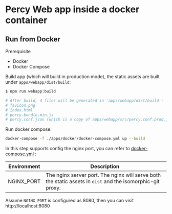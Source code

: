 # Percy Web app inside a docker container

## Run from Docker

Prerequisite

- Docker
- Docker Compose



Build app (which will build in production mode), the static assets are built under `apps/webapp/dist/build`:

```bash
$ npm run webapp:build

# After build, 4 files will be generated in 'apps/webapp/dist/build':
# favicon.png
# index.html
# percy.bundle.min.js
# percy.conf.json (which is a copy of apps/webapp/src/percy.conf.prod.json)
```



Run docker compose:

```bash
docker-compose -f ./apps/docker/docker-compose.yml up --build
```



In this step supports config the nginx port, you can refer to [docker-compose.yml](docker-compose.yml)  :

| Environment | Description                                                                                                |
|-------------|------------------------------------------------------------------------------------------------------------|
| NGINX_PORT  | The nginx server port. The nginx will serve both the static assets in `dist` and the isomorphic-git proxy. |



Assume `NGINX_PORT` is configured as 8080, then you can visit http://localhost:8080
